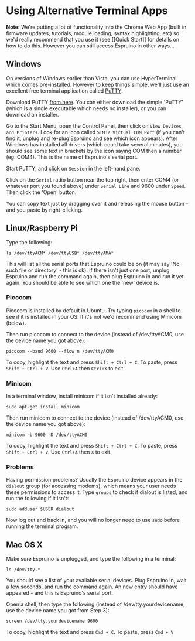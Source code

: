 <!--- Copyright (c) 2013 Gordon Williams, Pur3 Ltd. See the file LICENSE for copying permission. -->
Using Alternative Terminal Apps
============================

**Note:** We're putting a lot of functionality into the Chrome Web App (built in firmware updates, tutorials, module loading, syntax highlighting, etc) so we'd really recommend that you use it (see [[Quick Start]] for details on how to do this. However you can still access Espruino in other ways...

Windows
-------

On versions of Windows earlier than Vista, you can use HyperTerminal which comes pre-installed. However to keep things simple, we'll just use an excellent free terminal application called [PuTTY](http://www.chiark.greenend.org.uk/~sgtatham/putty/).

Download PuTTY [from here](http://www.chiark.greenend.org.uk/~sgtatham/putty/). You can either download the simple 'PuTTY' (which is a single executable which needs no installer), or you can download an installer.

Go to the Start Menu, open the Control Panel, then click on ```View Devices and Printers```. Look for an icon called ```STM32 Virtual COM Port``` (if you can't find it, unplug and re-plug Espruino and see which icon appears). After Windows has installed all drivers (which could take several minutes), you should see some text in brackets by the icon saying COM then a number (eg. COM4). This is the name of Espruino's serial port.

Start PuTTY, and click on ```Session``` in the left-hand pane.

Click on the ```Serial``` radio button near the top right, then enter COM4 (or whatever port you found above) under ```Serial Line``` and 9600 under ```Speed```. Then click the 'Open' button.

You can copy text just by dragging over it and releasing the mouse button - and you paste by right-clicking.


Linux/Raspberry Pi
-------------------

Type the following:

```ls /dev/ttyACM* /dev/ttyUSB* /dev/ttyAMA*```

This will list all the serial ports that Espruino could be on (it may say 'No such file or directory' - this is ok). If there isn't just one port, unplug Espruino and run the command again, then plug Espruino in and run it yet again. You should be able to see which one the 'new' device is.

### Picocom

Picocom is installed by default in Ubuntu. Try typing ```picocom``` in a shell to see if it is installed in your OS. If it's not we'd recommend using Minicom (below).

Then run picocom to connect to the device (instead of /dev/ttyACM0, use the device name you got above):

```picocom --baud 9600 --flow n /dev/ttyACM0```

To copy, highlight the text and press ```Shift + Ctrl + C```. To paste, press ```Shift + Ctrl + V```. Use ```Ctrl+A``` then ```Ctrl+X``` to exit.

### Minicom

In a terminal window, install minicom if it isn't installed already:

```sudo apt-get install minicom```

Then run minicom to connect to the device (instead of /dev/ttyACM0, use the device name you got above):

```minicom -b 9600 -D /dev/ttyACM0```

To copy, highlight the text and press ```Shift + Ctrl + C```. To paste, press ```Shift + Ctrl + V```. Use ```Ctrl+A``` then ```X``` to exit.

### Problems

Having permission problems? Usually the Espruino device appears in the ```dialout``` group (for accessing modems), which means your user needs these permissions to access it. Type ```groups``` to check if dialout is listed, and run the following if it isn't:

```sudo adduser $USER dialout```

Now log out and back in, and you will no longer need to use ```sudo``` before running the terminal program.

Mac OS X
----------

Make sure Espruino is unplugged, and type the following in a terminal:

```ls /dev/tty.*```

You should see a list of your available serial devices. Plug Espruino in, wait a few seconds, and run the command again. An new entry should have appeared - and this is Espruino's serial port.

Open a shell, then type the following (instead of /dev/tty.yourdevicename, use the device name you got from Step 3):

```screen /dev/tty.yourdevicename 9600```

To copy, highlight the text and press ```Cmd + C```. To paste, press ```Cmd + V```
